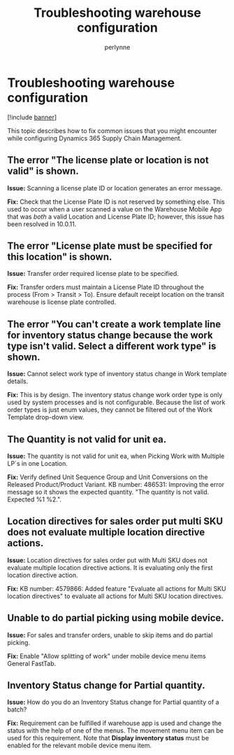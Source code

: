 ﻿---
# required metadata

title: Troubleshooting warehouse configuration
description: This topic describes how to fix common issues that you might encounter while configuring Dynamics 365 Supply Chain Management.
author: perlynne
manager: tfehr
ms.date: 10/19/2020
ms.topic: article
ms.prod: 
ms.service: dynamics-ax-applications
ms.technology: 

# optional metadata

ms.search.form: 
# ROBOTS: 
audience: Application user
# ms.devlang: 
ms.reviewer: kamaybac
ms.search.scope: Core, Operations
# ms.tgt_pltfrm: 
ms.custom: 
ms.assetid: 
ms.search.region: Global
# ms.search.industry: 
ms.author: perlynne
ms.search.validFrom: 2020-10-19
ms.dyn365.ops.version: 10.0.15
---

# Troubleshooting warehouse configuration

[!include [banner](../includes/banner.md)]

This topic describes how to fix common issues that you might encounter while configuring Dynamics 365 Supply Chain Management.

## The error "The license plate or location is not valid" is shown.
<!-- KFM: I think this is an error message, so I put it in quotes. Does this look right? -->

**Issue:** Scanning a license plate ID or location generates an error message.

**Fix:** Check that the License Plate ID is not reserved by something else. This used to occur when a user scanned a value on the Warehouse Mobile App that was *both* a valid Location and License Plate ID; however, this issue has been resolved in 10.0.11.

## The error "License plate must be specified for this location" is shown.
<!-- KFM: I think this is an error message, so I put it in quotes. Does this look right? -->

**Issue:** Transfer order required license plate to be specified.

**Fix:** Transfer orders must maintain a License Plate ID throughout the process (From &gt; Transit &gt; To). Ensure default receipt location on the transit warehouse is license plate controlled.

## The error "You can't create a work template line for inventory status change because the work type isn't valid. Select a different work type" is shown.
<!-- KFM: I think this is an error message, so I put it in quotes. Does this look right? -->
**Issue:** Cannot select work type of inventory status change in Work template details.

**Fix:** This is by design. The inventory status change work order type is only used by system processes and is not configurable. Because the list of work order types is just enum values, they cannot be filtered out of the Work Template drop-down view.

## The Quantity is not valid for unit ea.

**Issue:** The quantity is not valid for unit ea, when Picking Work with Multiple LP´s in one Location.

**Fix:** Verify defined Unit Sequence Group and Unit Conversions on the Released Product/Product Variant. KB number: 486531: Improving the error message so it shows the expected quantity. "The quantity is not valid. Expected %1 %2.".
<!-- KFM: This looks like internal text. Do we really want to show this to customers? -->
## Location directives for sales order put multi SKU does not evaluate multiple location directive actions.

**Issue:** Location directives for sales order put with Multi SKU does not evaluate multiple location directive actions. It is evaluating only the first location directive action.

**Fix:** KB number: 4579866: Added feature "Evaluate all actions for Multi SKU location directives" to evaluate all actions for Multi SKU location directives.

## Unable to do partial picking using mobile device.

**Issue:** For sales and transfer orders, unable to skip items and do partial picking.

**Fix:** Enable "Allow splitting of work" under mobile device menu items General FastTab.

## Inventory Status change for Partial quantity.

**Issue:** How do you do an Inventory Status change for Partial quantity of a batch?

**Fix:** Requirement can be fulfilled if warehouse app is used and change the status with the help of one of the menus. The movement menu item can be used for this requirement. Note that **Display inventory status** must be enabled for the relevant  mobile device menu item.
